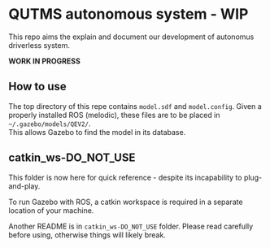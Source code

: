 # QUTMS autonomous system - WIP
This repo aims the explain and document our development of autonomus driverless system. 

__WORK IN PROGRESS__ 

## How to use
The top directory of this repe contains `model.sdf` and `model.config`.
Given a properly installed ROS (melodic), these files are to be placed in `~/.gazebo/models/QEV2/`.    
This allows Gazebo to find the model in its database.

## catkin_ws-DO_NOT_USE
This folder is now here for quick reference - despite its incapability to plug-and-play. 

To run Gazebo with ROS, a catkin workspace is required in a separate location of your machine. 

Another README is in `catkin_ws-DO_NOT_USE` folder.
Please read carefully before using, otherwise things will likely break. 

